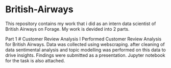 # British-Airways
This repository contains my work that i did as an intern  data scientist of British Airways on Forage.
My work is devided into 2 parts.

Part 1 # Customer Review Analysis
I Performed Customer Review Analysis for British Airways. Data was collected using webscraping. after cleaning of data sentimental analysis and topic modelling was performed on this data to drive insights. Findings were submitted as a presentation. Jupyter notebook for the task is also attached.
